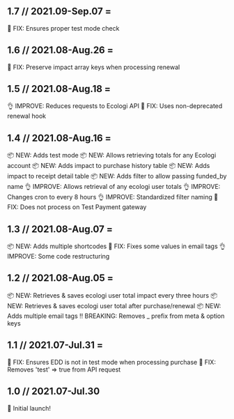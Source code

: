 ## 1.7 // 2021.09-Sep.07 =
🐛 FIX: Ensures proper test mode check

## 1.6 // 2021.08-Aug.26 =
🐛 FIX: Preserve impact array keys when processing renewal

## 1.5 // 2021.08-Aug.18 =
👌 IMPROVE: Reduces requests to Ecologi API
🐛 FIX: Uses non-deprecated renewal hook

## 1.4 // 2021.08-Aug.16 =
📦 NEW: Adds test mode
📦 NEW: Allows retrieving totals for any Ecologi account
📦 NEW: Adds impact to purchase history table
📦 NEW: Adds impact to receipt detail table
📦 NEW: Adds filter to allow passing funded_by name
👌 IMPROVE: Allows retrieval of any ecologi user totals
👌 IMPROVE: Changes cron to every 8 hours
👌 IMPROVE: Standardized filter naming
🐛 FIX: Does not process on Test Payment gateway

## 1.3 // 2021.08-Aug.07 =
📦 NEW: Adds multiple shortcodes
🐛 FIX: Fixes some values in email tags
👌 IMPROVE: Some code restructuring

## 1.2 // 2021.08-Aug.05 =
📦 NEW: Retrieves & saves ecologi user total impact every three hours
📦 NEW: Retrieves & saves ecologi user total after purchase/renewal
📦 NEW: Adds multiple email tags
‼️ BREAKING: Removes _ prefix from meta & option keys

## 1.1 // 2021.07-Jul.31 =
🐛 FIX: Ensures EDD is not in test mode when processing purchase
🐛 FIX: Removes 'test' => true from API request

## 1.0 // 2021.07-Jul.30
🚀 Initial launch!
